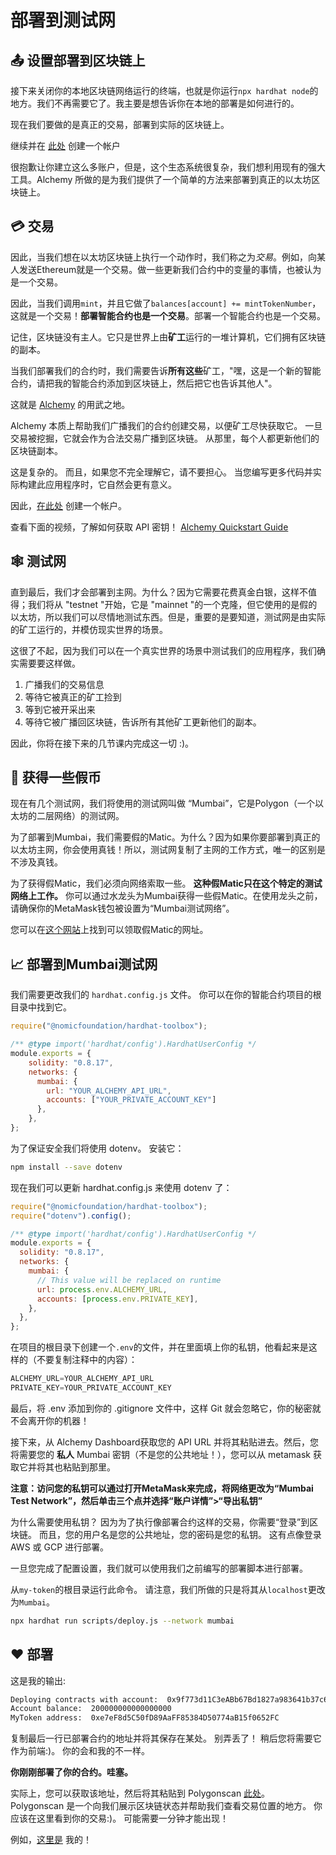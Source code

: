 # 部署到测试网

## 📤 设置部署到区块链上

接下来关闭你的本地区块链网络运行的终端，也就是你运行`npx hardhat node`的地方。我们不再需要它了。我主要是想告诉你在本地的部署是如何进行的。

现在我们要做的是真正的交易，部署到实际的区块链上。

继续并在 [此处](https://www.alchemy.com/) 创建一个帐户

很抱歉让你建立这么多账户，但是，这个生态系统很复杂，我们想利用现有的强大工具。Alchemy 所做的是为我们提供了一个简单的方法来部署到真正的以太坊区块链上。

## 💳 交易

因此，当我们想在以太坊区块链上执行一个动作时，我们称之为*交易*。例如，向某人发送Ethereum就是一个交易。做一些更新我们合约中的变量的事情，也被认为是一个交易。

因此，当我们调用`mint`，并且它做了`balances[account] += mintTokenNumber`，这就是一个交易！**部署智能合约也是一个交易**。部署一个智能合约也是一个交易。

记住，区块链没有主人。它只是世界上由**矿工**运行的一堆计算机，它们拥有区块链的副本。

当我们部署我们的合约时，我们需要告诉**所有这些**矿工，"嘿，这是一个新的智能合约，请把我的智能合约添加到区块链上，然后把它也告诉其他人"。

这就是 [Alchemy](https://www.alchemy.com/) 的用武之地。

Alchemy 本质上帮助我们广播我们的合约创建交易，以便矿工尽快获取它。 一旦交易被挖掘，它就会作为合法交易广播到区块链。 从那里，每个人都更新他们的区块链副本。

这是复杂的。 而且，如果您不完全理解它，请不要担心。 当您编写更多代码并实际构建此应用程序时，它自然会更有意义。

因此，[在此处](https://www.alchemy.com/) 创建一个帐户。

查看下面的视频，了解如何获取 API 密钥！
[Alchemy Quickstart Guide](https://docs.alchemy.com/docs/alchemy-quickstart-guide#1key-create-an-alchemy-key)

## 🕸️ 测试网

直到最后，我们才会部署到主网。为什么？因为它需要花费真金白银，这样不值得；我们将从 "testnet "开始，它是 "mainnet "的一个克隆，但它使用的是假的以太坊，所以我们可以尽情地测试东西。但是，重要的是要知道，测试网是由实际的矿工运行的，并模仿现实世界的场景。

这很了不起，因为我们可以在一个真实世界的场景中测试我们的应用程序，我们确实需要要这样做。

1. 广播我们的交易信息
2. 等待它被真正的矿工捡到
3. 等到它被开采出来
4. 等待它被广播回区块链，告诉所有其他矿工更新他们的副本。

因此，你将在接下来的几节课内完成这一切 :)。

## 🤑 获得一些假币

现在有几个测试网，我们将使用的测试网叫做 “Mumbai”，它是Polygon（一个以太坊的二层网络）的测试网。

为了部署到Mumbai，我们需要假的Matic。为什么？因为如果你要部署到真正的以太坊主网，你会使用真钱！所以，测试网复制了主网的工作方式，唯一的区别是不涉及真钱。

为了获得假Matic，我们必须向网络索取一些。 **这种假Matic只在这个特定的测试网络上工作。** 你可以通过水龙头为Mumbai获得一些假Matic。在使用龙头之前，请确保你的MetaMask钱包被设置为“Mumbai测试网络”。

您可以在[这个网站](https://calibration-faucet.filswan.com/#/dashboard)上找到可以领取假Matic的网址。

## 📈 部署到Mumbai测试网

我们需要更改我们的 `hardhat.config.js` 文件。 你可以在你的智能合约项目的根目录中找到它。

```javascript
require("@nomicfoundation/hardhat-toolbox");

/** @type import('hardhat/config').HardhatUserConfig */
module.exports = {
    solidity: "0.8.17",
    networks: {
      mumbai: {
        url: "YOUR_ALCHEMY_API_URL",
        accounts: ["YOUR_PRIVATE_ACCOUNT_KEY"]
      },
    },
};
```

为了保证安全我们将使用 dotenv。 安装它：

```bash
npm install --save dotenv
```

现在我们可以更新 hardhat.config.js 来使用 dotenv 了：

```javascript
require("@nomicfoundation/hardhat-toolbox");
require("dotenv").config();

/** @type import('hardhat/config').HardhatUserConfig */
module.exports = {
  solidity: "0.8.17",
  networks: {
    mumbai: {
      // This value will be replaced on runtime
      url: process.env.ALCHEMY_URL,
      accounts: [process.env.PRIVATE_KEY],
    },
  },
};
```

在项目的根目录下创建一个`.env`的文件，并在里面填上你的私钥，他看起来是这样的（不要复制注释中的内容）：

```javascript
ALCHEMY_URL=YOUR_ALCHEMY_API_URL
PRIVATE_KEY=YOUR_PRIVATE_ACCOUNT_KEY
```

最后，将 .env 添加到你的 .gitignore 文件中，这样 Git 就会忽略它，你的秘密就不会离开你的机器！

接下来，从 Alchemy Dashboard获取您的 API URL 并将其粘贴进去。然后，您将需要您的 **私人** Mumbai 密钥（不是您的公共地址！），您可以从 metamask 获取它并将其也粘贴到那里。

**注意：访问您的私钥可以通过打开MetaMask来完成，将网络更改为“Mumbai Test Network”，然后单击三个点并选择“账户详情”>“导出私钥”**

为什么需要使用私钥？ 因为为了执行像部署合约这样的交易，你需要“登录”到区块链。 而且，您的用户名是您的公共地址，您的密码是您的私钥。 这有点像登录 AWS 或 GCP 进行部署。

一旦您完成了配置设置，我们就可以使用我们之前编写的部署脚本进行部署。

从`my-token`的根目录运行此命令。 请注意，我们所做的只是将其从`localhost`更改为`Mumbai`。

```bash
npx hardhat run scripts/deploy.js --network mumbai
```

## ❤️ 部署

这是我的输出:

```bash
Deploying contracts with account:  0x9f773d11C3eABb67Bd1827a983641b37c6C6B0a5
Account balance:  200000000000000000
MyToken address:  0xe7eF8d5C50fD89AaFF85384D50774aB15f0652FC
```
复制最后一行已部署合约的地址并将其保存在某处。 别弄丢了！ 稍后您将需要它作为前端:)。 你的会和我的不一样。

**你刚刚部署了你的合约。哇塞。**

实际上，您可以获取该地址，然后将其粘贴到 Polygonscan [此处](https://mumbai.polygonscan.com/)。 Polygonscan 是一个向我们展示区块链状态并帮助我们查看交易位置的地方。 你应该在这里看到你的交易:)。 可能需要一分钟才能出现！

例如，[这里是](https://mumbai.polygonscan.com/address/0xe7eF8d5C50fD89AaFF85384D50774aB15f0652FC) 我的！

<!-- 🚨 在你点击 "下一课 "之前 -->